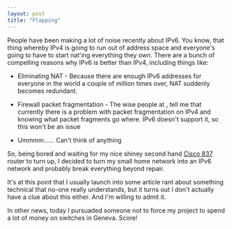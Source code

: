 ```yaml
---
layout: post
title: "Flapping"
---
```

People have been making a lot of noise recently about IPv6. You know, that
thing whereby IPv4 is going to run out of address space and everyone's going
to have to start nat'ing everything they own. There are a bunch of compelling
reasons why IPv6 is better than IPv4, including things like:

  * Eliminating NAT - Because there are enough IPv6 addresses for everyone in
the world a couple of million times over, NAT suddenly becomes redundant.

  * Firewall packet fragmentation - The wise people at [.][1] tell me that
currently there is a problem with packet fragmentation on IPv4 and knowing
what packet fragments go where. IPv6 doesn't support it, so this won't be an
issue

  * Ummmm...... Can't think of anything

So, being bored and waiting for my nice shiney second hand [Cisco 837][2]
router to turn up, I decided to turn my small home network into an IPv6
network and probably break everything beyond repair.

It's at this point that I usually launch into some article rant about
something technical that no-one really understands, but it turns out I don't
actually have a clue about this either. And I'm willing to admit it.

In other news, today I pursuaded someone not to force my project to spend a
lot of money on switches in Geneva. Score!

   [1]: http://www.slashdot.org

   [2]: http://www.cisco.com/en/US/products/hw/routers/ps380/ps4874/

